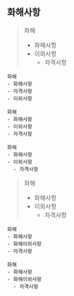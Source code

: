 ## 화해사항
> 화해
> - 화해사항
> - 이외사항
>   - 자격사항


```
화해
- 화해사항
- 자격사항
- 이외사항
```
```
화해
- 화해사항
- 이외사항
- 자격사항
```
```
화해
- 화해사항
- 이외사항
  - 자격사항
```
> 화해
> - 화해사항
> - 이외사항
>   - 자격사항

```
화해
- 화해사항
- 화해이외사항
- 자격사항
```
```
화해
- 화해사항
- 화해이외사항
  - 자격사항
```



